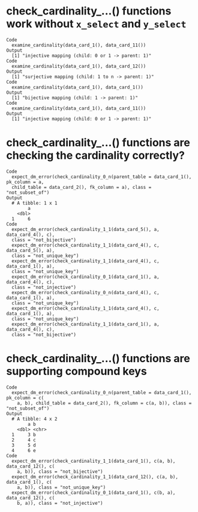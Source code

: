 # check_cardinality_...() functions work without `x_select` and `y_select`

    Code
      examine_cardinality(data_card_1(), data_card_11())
    Output
      [1] "injective mapping (child: 0 or 1 -> parent: 1)"
    Code
      examine_cardinality(data_card_1(), data_card_12())
    Output
      [1] "surjective mapping (child: 1 to n -> parent: 1)"
    Code
      examine_cardinality(data_card_1(), data_card_1())
    Output
      [1] "bijective mapping (child: 1 -> parent: 1)"
    Code
      examine_cardinality(data_card_1(), data_card_11())
    Output
      [1] "injective mapping (child: 0 or 1 -> parent: 1)"

# check_cardinality_...() functions are checking the cardinality correctly?

    Code
      expect_dm_error(check_cardinality_0_n(parent_table = data_card_1(), pk_column = a,
      child_table = data_card_2(), fk_column = a), class = "not_subset_of")
    Output
      # A tibble: 1 x 1
            a
        <dbl>
      1     6
    Code
      expect_dm_error(check_cardinality_1_1(data_card_5(), a, data_card_4(), c),
      class = "not_bijective")
      expect_dm_error(check_cardinality_1_1(data_card_4(), c, data_card_5(), a),
      class = "not_unique_key")
      expect_dm_error(check_cardinality_1_1(data_card_4(), c, data_card_1(), a),
      class = "not_unique_key")
      expect_dm_error(check_cardinality_0_1(data_card_1(), a, data_card_4(), c),
      class = "not_injective")
      expect_dm_error(check_cardinality_0_n(data_card_4(), c, data_card_1(), a),
      class = "not_unique_key")
      expect_dm_error(check_cardinality_1_1(data_card_4(), c, data_card_1(), a),
      class = "not_unique_key")
      expect_dm_error(check_cardinality_1_1(data_card_1(), a, data_card_4(), c),
      class = "not_bijective")

# check_cardinality_...() functions are supporting compound keys

    Code
      expect_dm_error(check_cardinality_0_n(parent_table = data_card_1(), pk_column = c(
        a, b), child_table = data_card_2(), fk_column = c(a, b)), class = "not_subset_of")
    Output
      # A tibble: 4 x 2
            a b    
        <dbl> <chr>
      1     3 b    
      2     4 c    
      3     5 d    
      4     6 e    
    Code
      expect_dm_error(check_cardinality_1_1(data_card_1(), c(a, b), data_card_12(), c(
        a, b)), class = "not_bijective")
      expect_dm_error(check_cardinality_1_1(data_card_12(), c(a, b), data_card_1(), c(
        a, b)), class = "not_unique_key")
      expect_dm_error(check_cardinality_0_1(data_card_1(), c(b, a), data_card_12(), c(
        b, a)), class = "not_injective")

